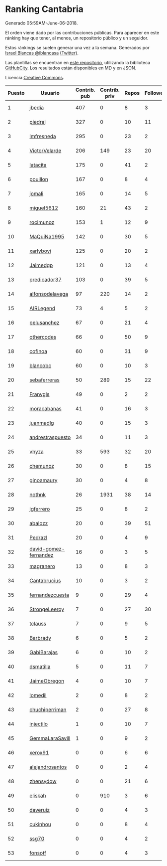 # Ranking Cantabria

Generado 05:59AM-June-06-2018.

El orden viene dado por las contribuciones públicas. Para aparecer en este ránking hay que tener, al menos, un repositorio público y un seguidor.

Estos ránkings se suelen generar una vez a la semana. Generados por [Israel Blancas @iblancasa](https://github.com/iblancasa/) [(Twitter)](https://twitter.com/iblancasa).

Las plantillas se encuentran en [este repositorio](https://github.com/iblancasa/GH-Spanish-Ranking), utilizando la biblioteca [GitHubCity](https://github.com/iblancasa/GitHubCity). Los resultados están disponibles en MD y en JSON.

Licencia [Creative Commons](https://creativecommons.org/licenses/by/4.0/).

| Puesto   |  Usuario  | Contrib. pub | Contrib. priv |Repos| Followers | Desde |  Avatar  |
|----------|-----------|--------------|---------------|-----|-----------|-------|----------|
|1|[jbedia](https://github.com/jbedia)|407|0|8|3|2013-10-28|![jbedia](https://avatars3.githubusercontent.com/u/5796721)|
|2|[piedraj](https://github.com/piedraj)|327|0|10|11|2012-12-05|![piedraj](https://avatars3.githubusercontent.com/u/2972752)|
|3|[lmfresneda](https://github.com/lmfresneda)|295|0|23|2|2015-06-20|![lmfresneda](https://avatars2.githubusercontent.com/u/12979415)|
|4|[VictorVelarde](https://github.com/VictorVelarde)|206|149|23|20|2010-10-28|![VictorVelarde](https://avatars0.githubusercontent.com/u/458196)|
|5|[latacita](https://github.com/latacita)|175|0|41|2|2013-05-03|![latacita](https://avatars1.githubusercontent.com/u/4329371)|
|6|[pouillon](https://github.com/pouillon)|167|0|8|4|2013-09-16|![pouillon](https://avatars0.githubusercontent.com/u/5470877)|
|7|[jomali](https://github.com/jomali)|165|0|14|5|2012-02-01|![jomali](https://avatars3.githubusercontent.com/u/1397370)|
|8|[miguel5612](https://github.com/miguel5612)|160|21|43|2|2016-03-29|![miguel5612](https://avatars0.githubusercontent.com/u/18131167)|
|9|[rocimunoz](https://github.com/rocimunoz)|153|1|12|9|2013-03-02|![rocimunoz](https://avatars3.githubusercontent.com/u/3746906)|
|10|[MaQuiNa1995](https://github.com/MaQuiNa1995)|142|0|30|5|2015-12-14|![MaQuiNa1995](https://avatars1.githubusercontent.com/u/16287848)|
|11|[xarlybovi](https://github.com/xarlybovi)|125|0|20|2|2015-10-28|![xarlybovi](https://avatars1.githubusercontent.com/u/15369154)|
|12|[Jaimedgp](https://github.com/Jaimedgp)|121|0|13|4|2015-10-02|![Jaimedgp](https://avatars2.githubusercontent.com/u/14944714)|
|13|[predicador37](https://github.com/predicador37)|103|0|39|5|2012-09-07|![predicador37](https://avatars2.githubusercontent.com/u/2300989)|
|14|[alfonsodelavega](https://github.com/alfonsodelavega)|97|220|14|2|2014-02-06|![alfonsodelavega](https://avatars2.githubusercontent.com/u/6605332)|
|15|[AIRLegend](https://github.com/AIRLegend)|73|4|5|2|2014-11-10|![AIRLegend](https://avatars0.githubusercontent.com/u/9653892)|
|16|[pelusanchez](https://github.com/pelusanchez)|67|0|21|4|2016-04-22|![pelusanchez](https://avatars2.githubusercontent.com/u/18612896)|
|17|[othercodes](https://github.com/othercodes)|66|0|50|9|2013-06-25|![othercodes](https://avatars3.githubusercontent.com/u/4815856)|
|18|[cofinoa](https://github.com/cofinoa)|60|0|31|9|2013-07-26|![cofinoa](https://avatars1.githubusercontent.com/u/5098603)|
|19|[blancobc](https://github.com/blancobc)|60|0|10|3|2013-12-24|![blancobc](https://avatars0.githubusercontent.com/u/6253599)|
|20|[sebaferreras](https://github.com/sebaferreras)|50|289|15|22|2016-02-12|![sebaferreras](https://avatars3.githubusercontent.com/u/17194770)|
|21|[Franvgls](https://github.com/Franvgls)|49|0|2|2|2013-07-31|![Franvgls](https://avatars2.githubusercontent.com/u/5133370)|
|22|[moracabanas](https://github.com/moracabanas)|41|0|16|3|2013-05-09|![moracabanas](https://avatars0.githubusercontent.com/u/4382333)|
|23|[juanmadlg](https://github.com/juanmadlg)|40|0|15|3|2011-11-04|![juanmadlg](https://avatars0.githubusercontent.com/u/1173469)|
|24|[andrestraspuesto](https://github.com/andrestraspuesto)|34|0|11|3|2014-01-16|![andrestraspuesto](https://avatars1.githubusercontent.com/u/6418792)|
|25|[vhyza](https://github.com/vhyza)|33|593|32|20|2010-05-04|![vhyza](https://avatars1.githubusercontent.com/u/264954)|
|26|[chemunoz](https://github.com/chemunoz)|30|0|8|15|2016-01-13|![chemunoz](https://avatars0.githubusercontent.com/u/16680009)|
|27|[ginoamaury](https://github.com/ginoamaury)|30|0|4|8|2016-09-06|![ginoamaury](https://avatars0.githubusercontent.com/u/22031838)|
|28|[nothnk](https://github.com/nothnk)|26|1931|38|14|2009-09-05|![nothnk](https://avatars0.githubusercontent.com/u/123532)|
|29|[jgferrero](https://github.com/jgferrero)|25|0|8|2|2015-03-12|![jgferrero](https://avatars1.githubusercontent.com/u/11438536)|
|30|[abalozz](https://github.com/abalozz)|20|0|39|51|2012-01-08|![abalozz](https://avatars1.githubusercontent.com/u/1312336)|
|31|[Pedrazl](https://github.com/Pedrazl)|20|0|4|9|2014-12-04|![Pedrazl](https://avatars1.githubusercontent.com/u/10074431)|
|32|[david-gomez-fernandez](https://github.com/david-gomez-fernandez)|16|0|3|5|2012-03-23|![david-gomez-fernandez](https://avatars0.githubusercontent.com/u/1568677)|
|33|[magranero](https://github.com/magranero)|13|0|8|3|2016-03-30|![magranero](https://avatars3.githubusercontent.com/u/18167085)|
|34|[Cantabrucius](https://github.com/Cantabrucius)|10|0|3|2|2016-02-24|![Cantabrucius](https://avatars2.githubusercontent.com/u/17454751)|
|35|[fernandezcuesta](https://github.com/fernandezcuesta)|9|0|29|4|2014-04-16|![fernandezcuesta](https://avatars0.githubusercontent.com/u/7312236)|
|36|[StrongeLeeroy](https://github.com/StrongeLeeroy)|7|0|27|30|2011-06-03|![StrongeLeeroy](https://avatars0.githubusercontent.com/u/828457)|
|37|[tclauss](https://github.com/tclauss)|7|0|9|5|2013-02-11|![tclauss](https://avatars3.githubusercontent.com/u/3531048)|
|38|[Barbrady](https://github.com/Barbrady)|6|0|5|2|2014-01-18|![Barbrady](https://avatars1.githubusercontent.com/u/6436548)|
|39|[GabiBarajas](https://github.com/GabiBarajas)|6|0|10|2|2017-01-18|![GabiBarajas](https://avatars1.githubusercontent.com/u/25196739)|
|40|[dsmatilla](https://github.com/dsmatilla)|5|0|11|7|2011-02-14|![dsmatilla](https://avatars0.githubusercontent.com/u/618172)|
|41|[JaimeObregon](https://github.com/JaimeObregon)|4|0|10|7|2010-09-27|![JaimeObregon](https://avatars1.githubusercontent.com/u/417226)|
|42|[lomedil](https://github.com/lomedil)|2|0|8|2|2012-08-06|![lomedil](https://avatars3.githubusercontent.com/u/2103611)|
|43|[chuchiperriman](https://github.com/chuchiperriman)|2|0|27|8|2008-11-25|![chuchiperriman](https://avatars2.githubusercontent.com/u/36635)|
|44|[injectilo](https://github.com/injectilo)|1|0|10|7|2014-09-01|![injectilo](https://avatars1.githubusercontent.com/u/8612274)|
|45|[GemmaLaraSavill](https://github.com/GemmaLaraSavill)|1|0|9|2|2015-05-08|![GemmaLaraSavill](https://avatars3.githubusercontent.com/u/12323749)|
|46|[xerox91](https://github.com/xerox91)|0|0|6|6|2011-04-19|![xerox91](https://avatars0.githubusercontent.com/u/740021)|
|47|[alejandrosantos](https://github.com/alejandrosantos)|0|0|2|4|2011-07-13|![alejandrosantos](https://avatars2.githubusercontent.com/u/912373)|
|48|[zhensydow](https://github.com/zhensydow)|0|0|21|6|2011-05-09|![zhensydow](https://avatars1.githubusercontent.com/u/777247)|
|49|[eliskah](https://github.com/eliskah)|0|910|3|6|2012-07-12|![eliskah](https://avatars1.githubusercontent.com/u/1964407)|
|50|[daveruiz](https://github.com/daveruiz)|0|0|4|3|2012-08-16|![daveruiz](https://avatars2.githubusercontent.com/u/2165375)|
|51|[cukinhou](https://github.com/cukinhou)|0|0|8|4|2015-12-14|![cukinhou](https://avatars2.githubusercontent.com/u/16288214)|
|52|[ssg70](https://github.com/ssg70)|0|0|4|2|2015-11-04|![ssg70](https://avatars0.githubusercontent.com/u/15652669)|
|53|[fonsotf](https://github.com/fonsotf)|0|0|4|3|2015-11-03|![fonsotf](https://avatars1.githubusercontent.com/u/15630996)|
